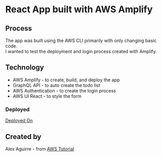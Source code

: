# React App built with AWS Amplify

## Process
The app was built using the AWS CLI primarily with only changing basic code. <br>
I wanted to test the deployment and login process created with Amplify.<br>

## Technology
* AWS Amplify - to create, build, and deploy the app
* GraphQL API - to auto create the todo list
* AWS Authentication - to create the login process
* AWS UI React - to style the form  

### Deployed
[Deployed On](https://dev.d169fal4kqmqw9.amplifyapp.com/)

## Created by 
Alex Aguirre - from [AWS Tutorial](https://docs.amplify.aws/start/getting-started/nextsteps/q/integration/react/) 
